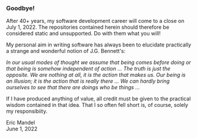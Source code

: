 ### Goodbye!

After 40+ years, my software development career will come to a close on July 1, 2022. The repositories contained herein should therefore
be considered static and unsupported. Do with them what you will!

My personal aim in writing software has always been to elucidate practically a strange and wonderful notion of J.G. Bennett's:

*In our usual modes of thought we assume that being comes before doing or that being is somehow independent of action ...
The truth is just the opposite. We are nothing at all, it is the action that makes us. Our being is an illusion; it is the
action that is really there ... We can hardly bring ourselves to see that there are doings who be things ...*

If I have produced anything of value, all credit must be given to the practical wisdom contained in that idea. That I so often fell short is, of course, solely my responsibiity.

Eric Mandel<br>
June 1, 2022
